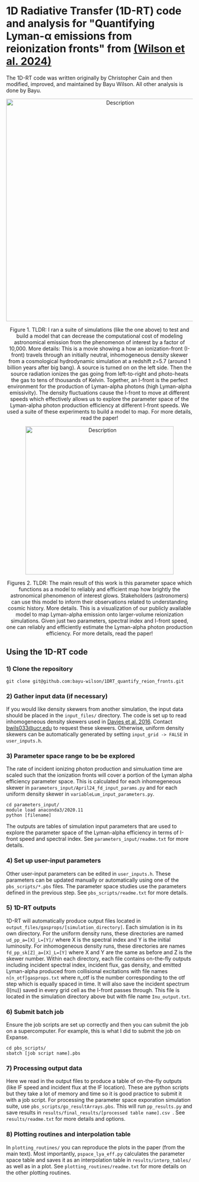 # 1D Radiative Transfer (1D-RT) code and analysis for "Quantifying Lyman-α emissions from reionization fronts" from [(Wilson et al. 2024)](https://arxiv.org/abs/2406.14622)

The 1D-RT code was written originally by Christopher Cain and then modified, improved, and maintained by Bayu Wilson. All other analysis is done by Bayu. 

<p align="center">
    <img src="https://github.com/user-attachments/assets/b25d7c00-ccf7-43b9-8b7a-f3b658115582" alt="Description" width="600"/>
</p>
<p align="center">Figure 1. TLDR: I ran a suite of simulations (like the one above) to test and build a model that can decrease the computational cost of modeling astronomical emission from the phenomenon of interest by a factor of 10,000. More details: This is a movie showing a how an ionization-front (I-front) travels through an initially neutral, inhomogeneous density skewer from a cosmological hydrodynamic simulation at a redshift z=5.7 (around 1 billion years after big bang). A source is turned on on the left side. Then the source radiation ionizes the gas going from left-to-right and photo-heats the gas to tens of thousands of Kelvin. Together, an I-front is the perfect environment for the production of Lyman-alpha photons (high Lyman-alpha emissivity). The density fluctuations cause the I-front to move at different speeds which effectively allows us to explore the parameter space of the Lyman-alpha photon production efficiency at different I-front speeds. We used a suite of these experiments to build a model to map. For more details, read the paper!
</p>


<p align="center">
    <img src="https://github.com/user-attachments/assets/3c2b12c8-2d32-44c9-9863-5df03755eb56" alt="Description" width="400"/>
</p>
<p align="center">Figures 2. TLDR: The main result of this work is this parameter space which functions as a model to reliably and efficient map how brightly the astronomical phenomenon of interest glows. Stakeholders (astronomers) can use this model to inform their observations related to understanding cosmic history. More details. This is a visualization of our publicly available model to map Lyman-alpha emission onto larger-volume reionization simulations. Given just two parameters, spectral index and I-front speed, one can reliably and efficiently estimate the Lyman-alpha photon production efficiency. For more details, read the paper!
</p>


## Using the 1D-RT code

### 1) Clone the repository 
```
git clone git@github.com:bayu-wilson/1DRT_quantify_reion_fronts.git
```
### 2) Gather input data (if necessary)
If you would like density skewers from another simulation, the input data should be placed in the ```input_files/``` directory. The code is set up to read inhomogeneous density skewers used in [Davies et al. 2016](https://arxiv.org/abs/1409.0855). Contact [bwils033@ucr.edu](mailto:bwils033@ucr.edu) to request these skewers. Otherwise, uniform density skewers can be automatically generated by setting ```input_grid -> FALSE``` in ```user_inputs.h```.

### 3) Parameter space range to be be explored
The rate of incident ionizing photon production and simuluation time are scaled such that the ionization fronts will cover a portion of the Lyman alpha efficiency parameter space. This is calculated for each inhomegeneous skewer in ```parameters_input/April24_fd_input_params.py``` and for each uniform density skewer in ```variableLum_input_parameters.py```. 

```
cd parameters_input/
module load anaconda3/2020.11
python [filename]
```
The outputs are tables of simulation input parameters that are used to explore the parameter space of the Lyman-alpha efficiency in terms of I-front speed and spectral index. See ```parameters_input/readme.txt``` for more details.

### 4) Set up user-input parameters
Other user-input parameters can be edited in ```user_inputs.h```. These parameters can be updated manually or automatically using one of the ```pbs_scripts/*.pbs``` files. The parameter space studies use the parameters defined in the previous step. See ```pbs_scripts/readme.txt``` for more details.

### 5) 1D-RT outputs
1D-RT will automatically produce output files located in ```output_files/gasprops/[simulation_directory]```. Each simulation is in its own directory. For the uniform density runs, these directories are named ```ud_pp_a=[X]_L=[Y]/``` where X is the spectral index and Y is the initial luminosity. For inhomogeneous density runs, these directories are names ```fd_pp_sk[Z]_a=[X]_L=[Y]``` where X and Y are the same as before and Z is the skewer number. Within each directory, each file contains on-the-fly outputs including incident spectral index, incident flux, gas density, and emitted Lyman-alpha produced from collisional excitations with file names ```n[n_otf]gasprops.txt``` where n\_otf is the number corresponding to the otf step which is equally spaced in time. It will also save the incident spectrum (I(nu)) saved in every grid cell as the I-front passes through. This file is located in the simulation directory above but with file name ```Inu_output.txt```.

### 6) Submit batch job
Ensure the job scripts are set up correctly and then you can submit the job on a supercomputer. For example, this is what I did to submit the job on Expanse.
```
cd pbs_scripts/
sbatch [job script name].pbs
```

### 7) Processing output data
Here we read in the output files to produce a table of on-the-fly outputs (like IF speed and incident flux at the IF location). These are python scripts but they take a lot of memory and time so it is good practice to submit it with a job script. For processing the parameter space exporation simulation suite, use ```pbs_scripts/go_resultArrays.pbs```. This will run ```pp_results.py```  and save results in ```results/final_results/[processed table name].csv ```. See ```results/readme.txt``` for more details and options.  


### 8) Plotting routines and interpolation table
In ```plotting_routines/``` you can reproduce the plots in the paper (from the main text). Most importantly, ```pspace_lya_eff.py``` calculates the parameter space table and saves it as an interpolation table in ```results/interp_tables/``` as well as in a plot. See ```plotting_routines/readme.txt``` for more details on the other plotting routines. 


